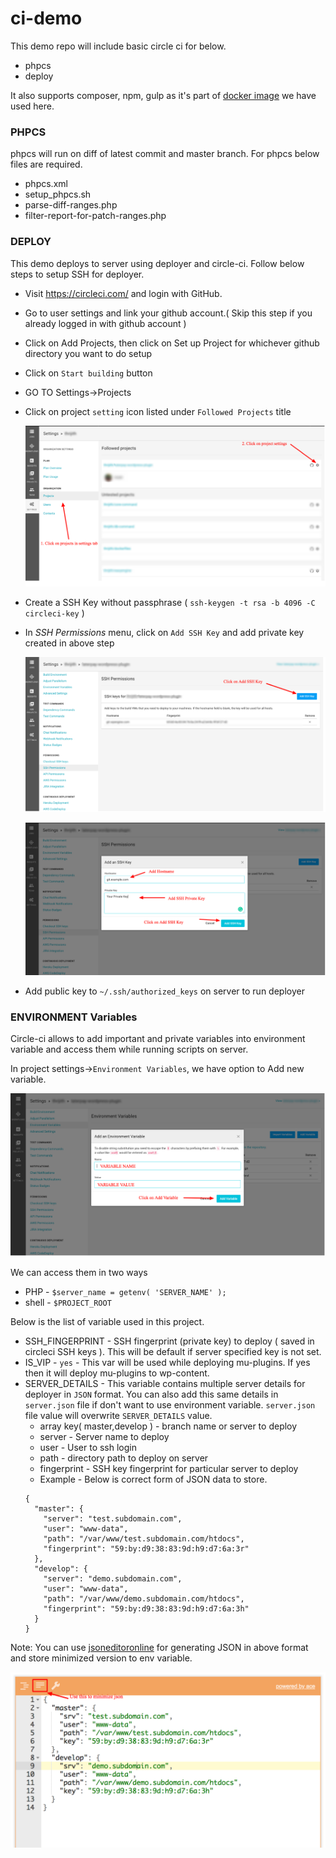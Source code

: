 # ci-demo

This demo repo will include basic circle ci for below.

- phpcs
- deploy

It also supports composer, npm, gulp as it's part of [docker image](https://hub.docker.com/r/rtcamp/ci-deployer/tags) we have used here.

### PHPCS

phpcs will run on diff of latest commit and master branch. For phpcs below files are required.

- phpcs.xml
- setup_phpcs.sh
- parse-diff-ranges.php
- filter-report-for-patch-ranges.php

### DEPLOY

This demo deploys to server using deployer and circle-ci. Follow below steps to setup SSH for deployer.

- Visit https://circleci.com/ and login with GitHub.
- Go to user settings and link your github account.( Skip this step if you already logged in with github account )
- Click on Add Projects, then click on Set up Project for whichever github directory you want to do setup
- Click on `Start building` button
- GO TO Settings->Projects
- Click on project `setting` icon listed under `Followed Projects` title
    
    ![Project setting button](./screenshots/project_setting.png)

- Create a SSH Key without passphrase ( `ssh-keygen -t rsa -b 4096 -C circleci-key` )
- In _SSH Permissions_ menu, click on `Add SSH Key` and add private key created in above step
    
    ![SSH key setup button](./screenshots/ssh_key_set.png)

    ![SSH key setup button](./screenshots/ssh_key_add.png)

- Add public key to `~/.ssh/authorized_keys` on server to run deployer

### ENVIRONMENT Variables

Circle-ci allows to add important and private variables into environment variable and access them while running scripts on server.

In project settings->`Environment Variables`, we have option to Add new variable.

![Environment variable set screen](./screenshots/environment_var.png)

We can access them in two ways

- PHP - `$server_name = getenv( 'SERVER_NAME' );`
- shell - `$PROJECT_ROOT`

Below is the list of variable used in this project.

- SSH_FINGERPRINT - SSH fingerprint (private key) to deploy ( saved in circleci SSH keys ). This will be default if server specified key is not set.
- IS_VIP - `yes` - This var will be used while deploying mu-plugins. If yes then it will deploy mu-plugins to wp-content.
- SERVER_DETAILS - This variable contains multiple server details for deployer in `JSON` format. You can also add this same details in `server.json` file if don't want to use environment variable. `server.json` file value will overwrite `SERVER_DETAILS` value.
    - array key( master,develop ) - branch name or server to deploy
    - server - Server name to deploy
    - user - User to ssh login
    - path - directory path to deploy on server
    - fingerprint - SSH key fingerprint for particular server to deploy
    - Example - Below is correct form of JSON data to store.
   ```
   {
     "master": {
       "server": "test.subdomain.com",
       "user": "www-data",
       "path": "/var/www/test.subdomain.com/htdocs",
       "fingerprint": "59:by:d9:38:83:9d:h9:d7:6a:3r"
     },
     "develop": {
       "server": "demo.subdomain.com",
       "user": "www-data",
       "path": "/var/www/demo.subdomain.com/htdocs",
       "fingerprint": "59:by:d9:38:83:9d:h9:d7:6a:3h"
     }
   }
   ```

Note: You can use [jsoneditoronline](https://jsoneditoronline.org) for generating JSON in above format and store minimized version to env variable.

![JSON editor](./screenshots/json_editor.png)
